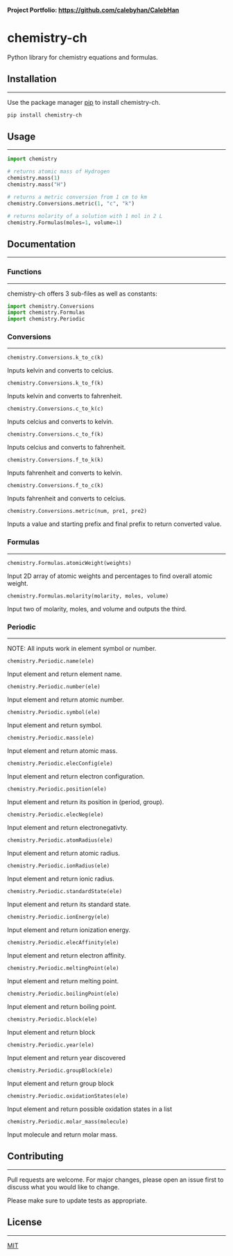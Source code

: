 **Project Portfolio: https://github.com/calebyhan/CalebHan** 

# chemistry-ch

Python library for chemistry equations and formulas.


## Installation
----------------------

Use the package manager [pip](https://pip.pypa.io/en/stable/) to install chemistry-ch.

```bash
pip install chemistry-ch
```


## Usage
----------------------

```python
import chemistry

# returns atomic mass of Hydrogen
chemistry.mass(1)
chemistry.mass("H")

# returns a metric conversion from 1 cm to km
chemistry.Conversions.metric(1, "c", "k")

# returns molarity of a solution with 1 mol in 2 L
chemistry.Formulas(moles=1, volume=1)
```


## Documentation
----------------------


### Functions
----------------------
chemistry-ch offers 3 sub-files as well as constants:

``` python
import chemistry.Conversions
import chemistry.Formulas
import chemistry.Periodic
```


### Conversions
----------------------

``chemistry.Conversions.k_to_c(k)``

Inputs kelvin and converts to celcius.

``chemistry.Conversions.k_to_f(k)``

Inputs kelvin and converts to fahrenheit.

``chemistry.Conversions.c_to_k(c)``

Inputs celcius and converts to kelvin.

``chemistry.Conversions.c_to_f(k)``

Inputs celcius and converts to fahrenheit.

``chemistry.Conversions.f_to_k(k)``

Inputs fahrenheit and converts to kelvin.

``chemistry.Conversions.f_to_c(k)``

Inputs fahrenheit and converts to celcius.

``chemistry.Conversions.metric(num, pre1, pre2)``

Inputs a value and starting prefix and final prefix to return converted value.


### Formulas
----------------------

``chemistry.Formulas.atomicWeight(weights)``

Input 2D array of atomic weights and percentages to find overall atomic weight.

``chemistry.Formulas.molarity(molarity, moles, volume)``

Input two of molarity, moles, and volume and outputs the third.


### Periodic
----------------------

NOTE: All inputs work in element symbol or number.

``chemistry.Periodic.name(ele)``

Input element and return element name.

``chemistry.Periodic.number(ele)``

Input element and return atomic number.

``chemistry.Periodic.symbol(ele)``

Input element and return symbol.

``chemistry.Periodic.mass(ele)``

Input element and return atomic mass.

``chemistry.Periodic.elecConfig(ele)``

Input element and return electron configuration.

``chemistry.Periodic.position(ele)``

Input element and return its position in (period, group).

``chemistry.Periodic.elecNeg(ele)``

Input element and return electronegativty.

``chemistry.Periodic.atomRadius(ele)``

Input element and return atomic radius.

``chemistry.Periodic.ionRadius(ele)``

Input element and return ionic radius.

``chemistry.Periodic.standardState(ele)``

Input element and return its standard state.

``chemistry.Periodic.ionEnergy(ele)``

Input element and return ionization energy.

``chemistry.Periodic.elecAffinity(ele)``

Input element and return electron affinity.

``chemistry.Periodic.meltingPoint(ele)``

Input element and return melting point.

``chemistry.Periodic.boilingPoint(ele)``

Input element and return boiling point.

``chemistry.Periodic.block(ele)``

Input element and return block

``chemistry.Periodic.year(ele)``

Input element and return year discovered

``chemistry.Periodic.groupBlock(ele)``

Input element and return group block

``chemistry.Periodic.oxidationStates(ele)``

Input element and return possible oxidation states in a list

``chemistry.Periodic.molar_mass(molecule)``

Input molecule and return molar mass.


## Contributing
----------------------

Pull requests are welcome. For major changes, please open an issue first
to discuss what you would like to change.

Please make sure to update tests as appropriate.


## License
----------------------

[MIT](https://choosealicense.com/licenses/mit/)
